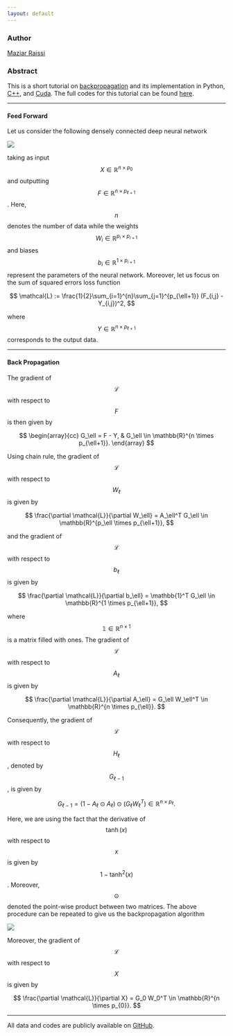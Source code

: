 ```yaml
---
layout: default
---
```

### Author
[Maziar Raissi](http://www.dam.brown.edu/people/mraissi/)

### Abstract

This is a short tutorial on [backpropagation](https://en.wikipedia.org/wiki/Backpropagation) and its implementation in Python, [C++](http://www.stroustrup.com/tour2.html), and [Cuda](https://devblogs.nvidia.com/even-easier-introduction-cuda/). The full codes for this tutorial can be found [here](https://github.com/maziarraissi/backprop).

* * * * * *
#### Feed Forward

Let us consider the following densely connected deep neural network

![](http://www.dam.brown.edu/people/mraissi/assets/img/feedforward.png)

taking as input $$X \in \mathbb{R}^{n \times p_0}$$ and outputting $$F \in \mathbb{R}^{n \times p_{\ell+1}}$$. Here, $$n$$ denotes the number of data while the weights $$W_i \in \mathbb{R}^{p_i \times p_{i+1}}$$ and biases $$b_i \in \mathbb{R}^{1 \times p_{i+1}}$$ represent the parameters of the neural network. Moreover, let us focus on the sum of squared errors loss function

$$
\mathcal{L} := \frac{1}{2}\sum_{i=1}^{n}\sum_{j=1}^{p_{\ell+1}} (F_{i,j} - Y_{i,j})^2,
$$

where $$Y \in \mathbb{R}^{n \times p_{\ell+1}}$$ corresponds to the output data.

* * * * * *
#### Back Propagation

The gradient of $$\mathcal{L}$$ with respect to $$F$$ is then given by

$$
\begin{array}{cc}
G_\ell = F - Y, & G_\ell \in \mathbb{R}^{n \times p_{\ell+1}}.
\end{array}
$$

Using chain rule, the gradient of $$\mathcal{L}$$ with respect to $$W_\ell$$ is given by

$$
\frac{\partial \mathcal{L}}{\partial W_\ell} = A_\ell^T G_\ell \in \mathbb{R}^{p_\ell \times p_{\ell+1}},
$$

and the gradient of $$\mathcal{L}$$ with respect to $$b_\ell$$ is given by

$$
\frac{\partial \mathcal{L}}{\partial b_\ell} = \mathbb{1}^T G_\ell \in \mathbb{R}^{1 \times p_{\ell+1}},
$$

where $$\mathbb{1} \in \mathbb{R}^{n \times 1}$$ is a matrix filled with ones. The gradient of $$\mathcal{L}$$ with respect to $$A_\ell$$ is given by

$$
\frac{\partial \mathcal{L}}{\partial A_\ell} = G_\ell W_\ell^T \in \mathbb{R}^{n \times p_{\ell}}.
$$

Consequently, the gradient of $$\mathcal{L}$$ with respect to $$H_\ell$$, denoted by $$G_{\ell-1}$$, is given by

$$
G_{\ell-1} = (1 - A_\ell \odot A_\ell) \odot (G_\ell W_\ell^T) \in \mathbb{R}^{n \times p_{\ell}}.
$$

Here, we are using the fact that the derivative of $$\tanh(x)$$ with respect to $$x$$ is given by $$1-\tanh^2(x)$$. Moreover, $$\odot$$ denoted the point-wise product between two matrices. The above procedure can be repeated to give us the backpropagation algorithm

![](http://www.dam.brown.edu/people/mraissi/assets/img/backprop.png)


Moreover, the gradient of $$\mathcal{L}$$ with respect to $$X$$ is given by

$$
\frac{\partial \mathcal{L}}{\partial X} = G_0 W_0^T \in \mathbb{R}^{n \times p_{0}}.
$$

* * * * *

All data and codes are publicly available on [GitHub](https://github.com/maziarraissi/backprop).


